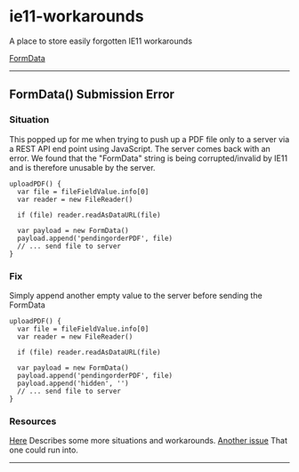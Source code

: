 # ie11-workarounds
A place to store easily forgotten IE11 workarounds

[FormData](#formdata-submission-error)

***
## FormData() Submission Error
### Situation
This popped up for me when trying to push up a PDF file only to a server via a REST API end point using JavaScript. The server comes back with an error. We found that the "FormData" string is being corrupted/invalid by IE11 and is therefore unusable by the server.
```javscript
uploadPDF() {
  var file = fileFieldValue.info[0]
  var reader = new FileReader()
  
  if (file) reader.readAsDataURL(file)

  var payload = new FormData()
  payload.append('pendingorderPDF', file)
  // ... send file to server
}
```
### Fix
Simply append another empty value to the server before sending the FormData
```javscript
uploadPDF() {
  var file = fileFieldValue.info[0]
  var reader = new FileReader()
  
  if (file) reader.readAsDataURL(file)

  var payload = new FormData()
  payload.append('pendingorderPDF', file)
  payload.append('hidden', '')
  // ... send file to server
}
```

### Resources
[Here](https://blog.yorkxin.org/2014/02/06/ajax-with-formdata-is-broken-on-ie10-ie11) Describes some more situations and workarounds.
[Another issue](https://stackoverflow.com/questions/26206105/formdata-in-ie-11-not-defined) That one could run into.
***
